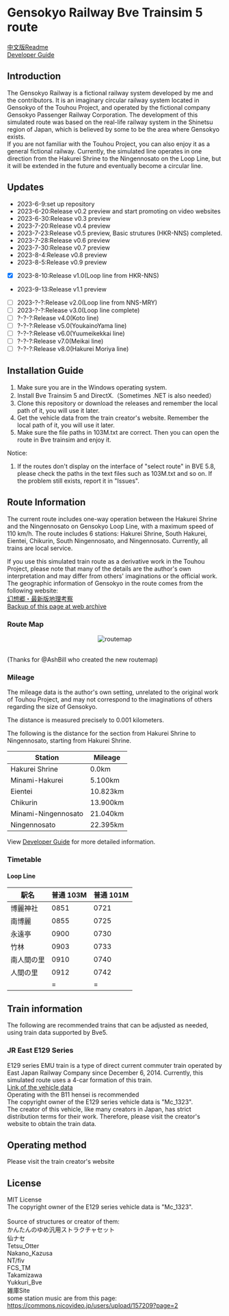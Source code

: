 # Gensokyo Railway Bve Trainsim 5 route
[中文版Readme](https://github.com/noname390/BVE-Gensokyo-Railway/blob/main/README_zh_cn.md)<br>
[Developer Guide](https://github.com/noname390/BVE-Gensokyo-Railway/blob/main/dev.md)<br>

## Introduction
The Gensokyo Railway is a fictional railway system developed by me and the contributors. It is an imaginary circular railway system located in Gensokyo of the Touhou Project, and operated by the fictional company Gensokyo Passenger Railway Corporation. The development of this simulated route was based on the real-life railway system in the Shinetsu region of Japan, which is believed by some to be the area where Gensokyo exists.<br>
If you are not familiar with the Touhou Project, you can also enjoy it as a general fictional railway.
Currently, the simulated line operates in one direction from the Hakurei Shrine to the Ningennosato on the Loop Line, but it will be extended in the future and eventually become a circular line.
## Updates
- 2023-6-9:set up repository
- 2023-6-20:Release v0.2 preview and start promoting on video websites
- 2023-6-30:Release v0.3 preview
- 2023-7-20:Release v0.4 preview
- 2023-7-23:Release v0.5 preview, Basic strutures (HKR-NNS) completed.
- 2023-7-28:Release v0.6 preview
- 2023-7-30:Release v0.7 preview
- 2023-8-4:Release v0.8 preview
- 2023-8-5:Release v0.9 preview
- [x] 2023-8-10:Release v1.0(Loop line from HKR-NNS)
- 2023-9-13:Release v1.1 preview
- [ ] 2023-?-?:Release v2.0(Loop line from NNS-MRY)
- [ ] 2023-?-?:Release v3.0(Loop line complete)
- [ ] ?-?-?:Release v4.0(Koto line)
- [ ] ?-?-?:Release v5.0(YoukainoYama line)
- [ ] ?-?-?:Release v6.0(Yuumeikekkai line)
- [ ] ?-?-?:Release v7.0(Meikai line)
- [ ] ?-?-?:Release v8.0(Hakurei Moriya line)

## Installation Guide
1. Make sure you are in the Windows operating system.
2. Install Bve Trainsim 5 and DirectX.（Sometimes .NET is also needed）
3. Clone this repository or download the releases and remember the local path of it, you will use it later.
4. Get the vehicle data from the train creator's website. Remember the local path of it, you will use it later.
5. Make sure the file paths in 103M.txt are correct. Then you can open the route in Bve trainsim and enjoy it.<br>

Notice:
1. If the routes don't display on the interface of "select route" in BVE 5.8, please check the paths in the text files such as 103M.txt and so on. If the problem still exists, report it in "Issues".    

## Route Information
The current route includes one-way operation between the Hakurei Shrine and the Ningennosato on Gensokyo Loop Line, with a maximum speed of 110 km/h. The route includes 6 stations:  Hakurei Shrine, South Hakurei, Eientei, Chikurin, South Ningennosato, and Ningennosato. Currently, all trains are local service. 

If you use this simulated train route as a derivative work in the Touhou Project, please note that many of the details are the author's own interpretation and may differ from others' imaginations or the official work. The geographic information of Gensokyo in the route comes from the following website:<br>
[幻想郷・最新版地理考察](https://yotogiluminary.wixsite.com/website/post/000014)<br>
[Backup of this page at web archive](https://web.archive.org/web/20230901101451/https://yotogiluminary.wixsite.com/website/post/000014)<br>
### Route Map
<p align="center">
    <img src="https://github.com/noname390/BVE-Gensokyo-Railway/blob/main/assets/maps/CircleLine_Map_Planned.png" alt="routemap";>
</p>
<br>
(Thanks for @AshBill who created the new routemap)

### Mileage
The mileage data is the author's own setting, unrelated to the original work of Touhou Project, and may not correspond to the imaginations of others regarding the size of Gensokyo. 

The distance is measured precisely to 0.001 kilometers. 

The following is the distance for the section from Hakurei Shrine to Ningennosato, starting from Hakurei Shrine.

| Station | Mileage |
|--- |---|
| Hakurei Shrine | 0.0km |
| Minami-Hakurei | 5.100km |
| Eientei | 10.823km |
| Chikurin | 13.900km |
| Minami-Ningennosato | 21.040km |
| Ningennosato | 22.395km |

View [Developer Guide](https://github.com/noname390/BVE-Gensokyo-Railway/blob/main/dev.md) for more detailed information.
### Timetable
#### Loop Line

|駅名      |普通 103M|普通 101M|
|---       |---      |---     |
|博麗神社  |    0851  | 0721   | 
|南博麗    | 	0855  |0725   |
|永遠亭    | 	0900  |0730    |
|竹林      | 	0903  |0733   |
|南人間の里| 	0910  |0740    |
|人間の里  | 	0912  |0742    |
|         | 	=	  |  =     |

## Train information
The following are recommended trains that can be adjusted as needed, using train data supported by Bve5.
### JR East E129 Series
E129 series EMU train is a type of direct current commuter train operated by East Japan Railway Company since December 6, 2014. Currently, this simulated route uses a 4-car formation of this train.<br>
[Link of the vehicle data](https://mc1323bve.blogspot.com/2020/03/jr-e129.html)<br>
Operating with the B11 hensei is recommended<br>
The copyright owner of the E129 series vehicle data is "Mc_1323".<br>
The creator of this vehicle, like many creators in Japan, has strict distribution terms for their work. Therefore, please visit the creator's website to obtain the train data.<br>
## Operating method
Please visit the train creator's website
## License
MIT License<br>
The copyright owner of the E129 series vehicle data is "Mc_1323".<br>
<br>
Source of structures or creator of them:<br>
かんたんのゆめ汎用ストラクチャセット<br>
仙ナセ<br>
Tetsu_Otter<br>
Nakano_Kazusa<br>
NT/fiv<br>
FCS_TM<br>
Takamizawa<br>
Yukkuri_Bve<br>
雑庫Site<br>
some station music are from this page:<br>
https://commons.nicovideo.jp/users/upload/157209?page=2

